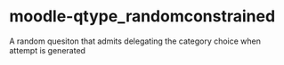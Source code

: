 # moodle-qtype_randomconstrained
A random quesiton that admits delegating the category choice when attempt is generated
